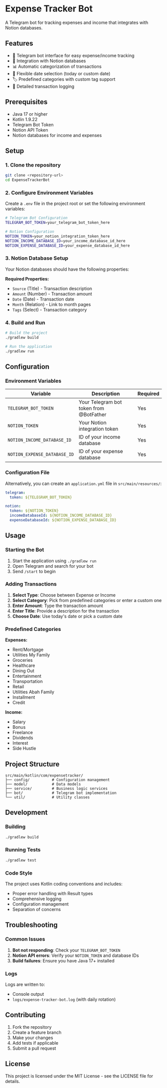 # Expense Tracker Bot

A Telegram bot for tracking expenses and income that integrates with Notion databases.

## Features

- 📱 Telegram bot interface for easy expense/income tracking
- 🔗 Integration with Notion databases
- 📊 Automatic categorization of transactions
- 📅 Flexible date selection (today or custom date)
- 🏷️ Predefined categories with custom tag support
- 📝 Detailed transaction logging

## Prerequisites

- Java 17 or higher
- Kotlin 1.9.22
- Telegram Bot Token
- Notion API Token
- Notion databases for income and expenses

## Setup

### 1. Clone the repository

```bash
git clone <repository-url>
cd ExpenseTrackerBot
```

### 2. Configure Environment Variables

Create a `.env` file in the project root or set the following environment variables:

```bash
# Telegram Bot Configuration
TELEGRAM_BOT_TOKEN=your_telegram_bot_token_here

# Notion Configuration
NOTION_TOKEN=your_notion_integration_token_here
NOTION_INCOME_DATABASE_ID=your_income_database_id_here
NOTION_EXPENSE_DATABASE_ID=your_expense_database_id_here
```

### 3. Notion Database Setup

Your Notion databases should have the following properties:

**Required Properties:**
- `Source` (Title) - Transaction description
- `Amount` (Number) - Transaction amount
- `Date` (Date) - Transaction date
- `Month` (Relation) - Link to month pages
- `Tags` (Select) - Transaction category

### 4. Build and Run

```bash
# Build the project
./gradlew build

# Run the application
./gradlew run
```

## Configuration

### Environment Variables

| Variable | Description | Required |
|----------|-------------|----------|
| `TELEGRAM_BOT_TOKEN` | Your Telegram bot token from @BotFather | Yes |
| `NOTION_TOKEN` | Your Notion integration token | Yes |
| `NOTION_INCOME_DATABASE_ID` | ID of your income database | Yes |
| `NOTION_EXPENSE_DATABASE_ID` | ID of your expense database | Yes |

### Configuration File

Alternatively, you can create an `application.yml` file in `src/main/resources/`:

```yaml
telegram:
  token: ${TELEGRAM_BOT_TOKEN}

notion:
  token: ${NOTION_TOKEN}
  incomeDatabaseId: ${NOTION_INCOME_DATABASE_ID}
  expenseDatabaseId: ${NOTION_EXPENSE_DATABASE_ID}
```

## Usage

### Starting the Bot

1. Start the application using `./gradlew run`
2. Open Telegram and search for your bot
3. Send `/start` to begin

### Adding Transactions

1. **Select Type**: Choose between Expense or Income
2. **Select Category**: Pick from predefined categories or enter a custom one
3. **Enter Amount**: Type the transaction amount
4. **Enter Title**: Provide a description for the transaction
5. **Choose Date**: Use today's date or pick a custom date

### Predefined Categories

**Expenses:**
- Rent/Mortgage
- Utilities My Family
- Groceries
- Healthcare
- Dining Out
- Entertainment
- Transportation
- Retail
- Utilities Abah Family
- Installment
- Credit

**Income:**
- Salary
- Bonus
- Freelance
- Dividends
- Interest
- Side Hustle

## Project Structure

```
src/main/kotlin/com/expensetracker/
├── config/          # Configuration management
├── model/           # Data models
├── service/         # Business logic services
├── bot/             # Telegram bot implementation
└── util/            # Utility classes
```

## Development

### Building

```bash
./gradlew build
```

### Running Tests

```bash
./gradlew test
```

### Code Style

The project uses Kotlin coding conventions and includes:
- Proper error handling with Result types
- Comprehensive logging
- Configuration management
- Separation of concerns

## Troubleshooting

### Common Issues

1. **Bot not responding**: Check your `TELEGRAM_BOT_TOKEN`
2. **Notion API errors**: Verify your `NOTION_TOKEN` and database IDs
3. **Build failures**: Ensure you have Java 17+ installed

### Logs

Logs are written to:
- Console output
- `logs/expense-tracker-bot.log` (with daily rotation)

## Contributing

1. Fork the repository
2. Create a feature branch
3. Make your changes
4. Add tests if applicable
5. Submit a pull request

## License

This project is licensed under the MIT License - see the LICENSE file for details. 